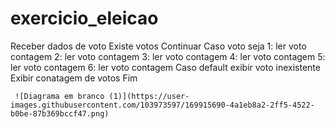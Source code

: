 # exercicio_eleicao
 Receber dados de voto
   Existe votos
    Continuar
     Caso voto seja 
     1: 
      ler voto
       contagem
     2: 
       ler voto
       contagem
     3: 
      ler voto
       contagem
      4: 
        ler voto
       contagem
      5: 
          ler voto
       contagem
      6: 
          ler voto
       contagem
       Caso default
         exibir voto inexistente
       Exibir 
         conatagem de votos
     Fim
     
     ![Diagrama em branco (1)](https://user-images.githubusercontent.com/103973597/169915690-4a1eb8a2-2ff5-4522-b0be-87b369bccf47.png)

       
       
